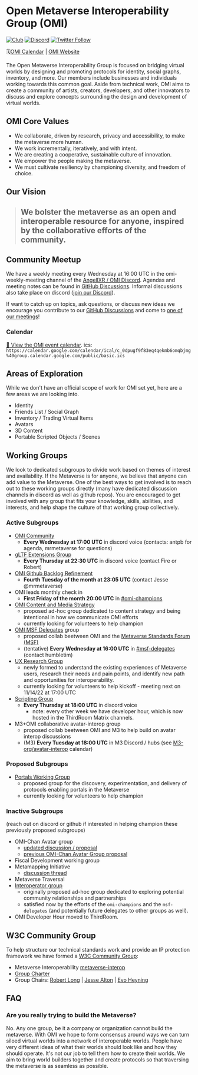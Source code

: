 # Open Metaverse Interoperability Group (OMI)
[![Club](https://img.shields.io/badge/project%20type-club-ff69b4)](https://project-types.github.io/#club)
[![Discord](https://img.shields.io/discord/770382203782692945?label=Discord&logo=Discord)](https://discord.gg/NJtT9grz5E)
[![Twitter Follow](https://img.shields.io/twitter/follow/open_metaverse)](https://twitter.com/open_metaverse)

🗓️[OMI Calendar](#calendar) | [OMI Website](https://omigroup.org)

The Open Metaverse Interoperability Group is focused on bridging virtual worlds by designing and promoting protocols for identity, social graphs, inventory, and more. Our members include businesses and individuals working towards this common goal. Aside from technical work, OMI aims to create a community of artists, creators, developers, and other innovators to discuss and explore concepts surrounding the design and development of virtual worlds.

## OMI Core Values

- We collaborate, driven by research, privacy and accessibility, to make the metaverse more human.
- We work incrementally, iteratively, and with intent. 
- We are creating a cooperative, sustainable culture of innovation. 
- We empower the people making the metaverse.
- We must cultivate resiliency by championing diversity, and freedom of choice.

## Our Vision
>## We bolster the metaverse as an open and interoperable resource for anyone, inspired by the collaborative efforts of the community.

## Community Meetup

We have a weekly meeting every Wednesday at 16:00 UTC in the omi-weekly-meeting channel of the [AngellXR / OMI Discord](https://discord.gg/NJtT9grz5E).
Agendas and meeting notes can be found in [GitHub Discussions](https://github.com/omigroup/omigroup/discussions/categories/weekly-meetings).
Informal discussions also take place on discord ([join our Discord](https://discord.gg/NJtT9grz5E)).

If want to catch up on topics, ask questions, or discuss new ideas we encourage you contribute to our [GitHub Discussions](https://github.com/omigroup/OMIgroup/discussions) and come to [one of our meetings](#active+subgroups)!

### Calendar

[:calendar: View the OMI event calendar](https://calendar.google.com/calendar/embed?src=c_0dpugf9f83eq4qekmb6omqbjmg%40group.calendar.google.com).
ics: `https://calendar.google.com/calendar/ical/c_0dpugf9f83eq4qekmb6omqbjmg%40group.calendar.google.com/public/basic.ics`

## Areas of Exploration

While we don't have an official scope of work for OMI set yet, here are a few areas we are looking into.

- Identity
- Friends List / Social Graph
- Inventory / Trading Virtual Items
- Avatars
- 3D Content
- Portable Scripted Objects / Scenes

## Working Groups 

We look to dedicated subgroups to divide work based on themes of interest and availability. If the Metaverse is for anyone, we believe that anyone can add value to the Metaverse. One of the best ways to get involved is to reach out to these working groups directly (many have dedicated discussion channels in discord as well as github repos). You are encouraged to get involved with any group that fits your knowledge, skills, abilities, and interests, and help shape the culture of that working group collectively.

### Active Subgroups
- [OMI Community](https://github.com/omigroup/omigroup/discussions)
  - **Every Wednesday at 17:00 UTC** in discord voice (contacts: antpb for agenda, mrmetaverse for questions)
- [gLTF Extensions Group](https://github.com/omigroup/gltf-extensions)
  - **Every Thursday at 22:30 UTC** in discord voice (contact Fire or Robert)
- [OMI Github Backlog Refinement](https://github.com/orgs/omigroup/projects/2#card-75916543)
  - **Fourth Tuesday of the month at 23:05 UTC** (contact Jesse @mrmetaverse)
- OMI leads monthly check in
  - **First Friday of the month 20:00 UTC** in [#omi-champions](https://discord.com/channels/770382203782692945/966361749982969946)
- [OMI Content and Media Strategy](https://github.com/omigroup/media)
  - proposed ad-hoc group dedicated to content strategy and being intentional in how we communicate OMI efforts
  - currently looking for volunteers to help champion
- [OMI MSF Delegates](https://github.com/omigroup/msf-delegates) group
  - proposed collab beetween OMI and the [Metaverse Standards Forum (MSF)](https://metaverse-standards.org)
  - (tentative) **Every Wednesday at 16:00 UTC** in [#msf-delegates](https://discord.com/channels/770382203782692945/1000781076463112234) (contact humbletim)
- [UX Research Group](https://github.com/omigroup/ux-research)  
  - newly formed to understand the existing experiences of Metaverse users, research their needs and pain points, and identify new path and opportunities for interoperability.
  - currently looking for volunteers to help kickoff - meeting next on 11/14/22 at 17:00 UTC
- [Scripting Group](https://github.com/omigroup/omi-wasm-group)
  - **Every Thursday at 18:00 UTC** in discord voice 
    - note: every other week we have developer hour, which is now hosted in the ThirdRoom Matrix channels.
- M3+OMI collaborative avatar-interop group
  - proposed collab beetween OMI and M3 to help build on avatar interop discussions
  - (M3) **Every Tuesday at 18:00 UTC** in M3 Discord / hubs (see [M3-org/avatar-interop](https://github.com/M3-org/avatar-interop#calendar) calendar)

### Proposed Subgroups
- [Portals Working Group](https://github.com/omigroup/omigroup/issues/209)
  - proposed group for the discovery, experimentation, and delivery of protocols enabling portals in the Metaverse
  - currently looking for volunteers to help champion

### Inactive Subgroups

(reach out on discord or github if interested in helping champion these previously proposed subgroups) 
- OMI-Chan Avatar group
  - [updated discussion / proposal](https://github.com/omigroup/omi-chan/discussions/4#discussioncomment-3283773)
  - [previous OMI-Chan Avatar Group proposal](https://github.com/omigroup/omigroup/issues/137)
- Fiscal Development working group
- Metamapping Initiative
  - [discussion thread](https://github.com/omigroup/omigroup/discussions/142)
- Metaverse Traversal
- [Interoperator group](https://github.com/omigroup/omigroup/issues/143)
  - originally proposed ad-hoc group dedicated to exploring potential community relationships and partnerships
  - satisfied now by the efforts of the `omi-champions` and the `msf-delegates` (and potentially future delegates to other groups as well). 
- OMI Developer Hour moved to ThirdRoom. 

## W3C Community Group

To help structure our technical standards work and provide an IP protection framework we have formed a [W3C Community Group](https://www.w3.org/community/about/): 
- Metaverse Interoperability [metaverse-interop](https://www.w3.org/community/metaverse-interop/)
- [Group Charter](./CHARTER.md)
- Group Chairs: [Robert Long](https://twitter.com/arobertlong) | [Jesse Alton](https://twitter.com/mrmetaverse) | [Evo Heyning](https://twitter.com/amoration)

## FAQ

### Are you really trying to build the Metaverse?

No. Any one group, be it a company or organization cannot build the metaverse. With OMI we hope to form consensus around ways we can turn siloed virtual worlds into a network of interoperable worlds. People have very different ideas of what their worlds should look like and how they should operate. It's not our job to tell them how to create their worlds. We aim to bring world builders together and create protocols so that traversing the metaverse is as seamless as possible.
